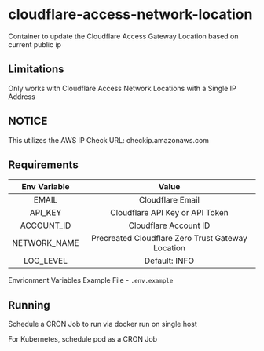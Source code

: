 # cloudflare-access-network-location

Container to update the Cloudflare Access Gateway Location based on current public ip


## Limitations

Only works with Cloudflare Access Network Locations with a Single IP Address

## NOTICE

This utilizes the AWS IP Check URL: checkip.amazonaws.com

## Requirements

| Env Variable | Value |
|:---:|:---:|
| EMAIL | Cloudflare Email |
| API_KEY |Cloudflare API Key or API Token |
| ACCOUNT_ID|Cloudflare Account ID |
| NETWORK_NAME | Precreated Cloudflare Zero Trust Gateway Location |
| LOG_LEVEL | Default: INFO |

Envrionment Variables Example File - `.env.example`

## Running

Schedule a CRON Job to run via docker run on single host

For Kubernetes, schedule pod as a CRON Job 